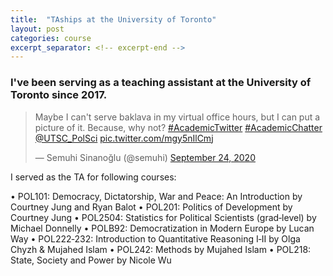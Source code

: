 ```yaml
---
title:  "TAships at the University of Toronto"
layout: post
categories: course
excerpt_separator: <!-- excerpt-end -->
---
```

### I've been serving as a teaching assistant at the University of Toronto since 2017. 

<blockquote class="twitter-tweet" data-theme="dark"><p lang="en" dir="ltr">Maybe I can&#39;t serve baklava in my virtual office hours, but I can put a picture of it. Because, why not? <a href="https://twitter.com/hashtag/AcademicTwitter?src=hash&amp;ref_src=twsrc%5Etfw">#AcademicTwitter</a> <a href="https://twitter.com/hashtag/AcademicChatter?src=hash&amp;ref_src=twsrc%5Etfw">#AcademicChatter</a> <a href="https://twitter.com/UTSC_PolSci?ref_src=twsrc%5Etfw">@UTSC_PolSci</a> <a href="https://t.co/mgy5nIlCmj">pic.twitter.com/mgy5nIlCmj</a></p>&mdash; Semuhi Sinanoğlu (@semuhi) <a href="https://twitter.com/semuhi/status/1309208107436978180?ref_src=twsrc%5Etfw">September 24, 2020</a></blockquote> <script async src="https://platform.twitter.com/widgets.js" charset="utf-8"></script>

<!-- excerpt-end -->

I served as the TA for following courses:

• POL101: Democracy, Dictatorship, War and Peace: An Introduction by Courtney Jung and Ryan Balot
• POL201: Politics of Development by Courtney Jung
• POL2504: Statistics for Political Scientists (grad‑level) by Michael Donnelly
• POLB92: Democratization in Modern Europe by Lucan Way
• POL222‑232: Introduction to Quantitative Reasoning I‑II by Olga Chyzh & Mujahed Islam
• POL242: Methods by Mujahed Islam
• POL218: State, Society and Power by Nicole Wu
